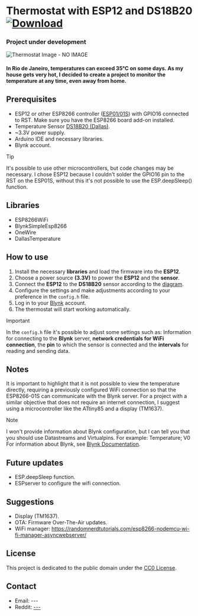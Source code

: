 # Thermostat with ESP12 and DS18B20    [![Download](https://img.shields.io/badge/Download-brightgreen.svg)](https://github.com/math1p/Temperature-Humidity-ESP-DS18B20/archive/main.zip)

### Project under development

![Thermostat Image - NO IMAGE](image_link.png)

#### In Rio de Janeiro, temperatures can exceed 35°C on some days. As my house gets very hot, I decided to create a project to monitor the temperature at any time, even away from home.

## Prerequisites

- ESP12 or other ESP8266 controller ([ESP01/01S](https://github.com/esp8266/esp8266-wiki/wiki/Hardware_versions)) with GPIO16 connected to RST. Make sure you have the ESP8266 board add-on installed.
- Temperature Sensor [DS18B20 (Dallas)](https://pdf1.alldatasheet.com/datasheet-pdf/view/227472/DALLAS/DS18B20.html).
- ~3.3V power supply.
- Arduino IDE and necessary libraries.
- Blynk account.
> [!TIP]
> It's possible to use other microcontrollers, but code changes may be necessary. I chose ESP12 because I couldn't solder the GPIO16 pin to the RST on the ESP01S, without this it's not possible to use the ESP.deepSleep() function.

## Libraries
- ESP8266WiFi
- BlynkSimpleEsp8266
- OneWire
- DallasTemperature

## How to use

1. Install the necessary **libraries** and load the firmware into the **ESP12**.
2. Choose a power source **(3.3V)** to power the **ESP12** and the **sensor**.
3. Connect the **ESP12** to the **DS18B20** sensor according to the [diagram](https://github.com/math1p/IoT-Thermostat-ESP12-and-DS18B20/tree/f4058d7162584688534fe797a7ba8f8e52e69ae5/Schematics%20ESP01S%20%26%20ESP12).
4. Configure the settings and make adjustments according to your preference in the `config.h` file.
5. Log in to your [Blynk](https://blynk.cloud) account.
6. The thermostat will start working automatically.

> [!IMPORTANT]
> In the `config.h` file it's possible to adjust some settings such as: Information for connecting to the **Blynk** server, **network credentials for WiFi connection**, the **pin** to which the sensor is connected and the **intervals** for reading and sending data.

## Notes

It is important to highlight that it is not possible to view the temperature directly, requiring a previously configured WiFi connection so that the ESP8266-01S can communicate with the Blynk server. For a project with a similar objective that does not require an internet connection, I suggest using a microcontroller like the ATtiny85 and a display (TM1637).

> [!NOTE]
> I won't provide information about Blynk configuration, but I can tell you that you should use Datastreams and Virtualpins. For example: Temperature; V0
> For information about Blynk, see [Blynk Documentation](https://docs.blynk.io/en).

## Future updates
- ESP.deepSleep function.
- ESPserver to configure the wifi connection.

## Suggestions
- Display (TM1637).
- OTA: Firmware Over-The-Air updates.
- WiFi manager: https://randomnerdtutorials.com/esp8266-nodemcu-wi-fi-manager-asyncwebserver/

## License

This project is dedicated to the public domain under the [CC0 License](https://creativecommons.org/publicdomain/zero/1.0/).

## Contact

- Email: ---
- Reddit: [---](https://www.reddit.com/user/---/)
